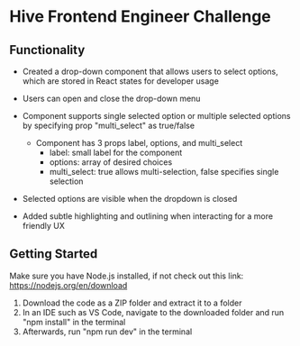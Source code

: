 # Hive Frontend Engineer Challenge



## Functionality
- Created a drop-down component that allows users to select options, which are stored in React states for developer usage
- Users can open and close the drop-down menu
- Component supports single selected option or multiple selected options by specifying prop "multi_select" as true/false
    - Component has 3 props label, options, and multi_select
        - label: small label for the component
        - options: array of desired choices
        - multi_select: true allows multi-selection, false specifies single selection
    
- Selected options are visible when the dropdown is closed
- Added subtle highlighting and outlining when interacting for a more friendly UX

## Getting Started
Make sure you have Node.js installed, if not check out this link: https://nodejs.org/en/download
1. Download the code as a ZIP folder and extract it to a folder
2. In an IDE such as VS Code, navigate to the downloaded folder and run "npm install" in the terminal
3. Afterwards, run "npm run dev" in the terminal

